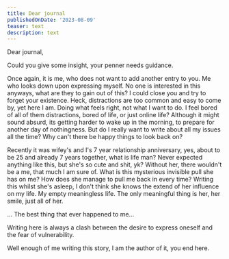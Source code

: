 ```yaml
---
title: Dear journal
publishedOnDate: '2023-08-09'
teaser: text
description: text
---
```


Dear journal,

Could you give some insight, your penner needs guidance.

Once again, it is me, who does not want to add another entry to you.
Me who looks down upon expressing myself. No one is interested in this anyways, what are they to gain out of this?
I could close you and try to forget your existence.
Heck, distractions are too common and easy to come by, yet here I am.
Doing what feels right, not what I want to do.
I feel bored of all of them distractions, bored of life, or just online life? Although it might sound absurd, its getting harder to wake up in the morning, to prepare for another day of nothingness.
But do I really want to write about all my issues all the time? Why can't there be happy things to look back on?

Recently it was wifey's and I's 7 year relationship anniversary, yes, about to be 25 and already 7 years together, what is life man?
Never expected anything like this, but she's so cute and shit, yk? Without her, there wouldn't be a me, that much I am sure of.
What is this mysterious invisible pull she has on me? How does she manage to pull me back in every time?
Writing this whilst she's asleep, I don't think she knows the extend of her influence on my life.
My empty meaningless life. The only meaningful thing is her, her smile, just all of her.

... The best thing that ever happened to me...

Writing here is always a clash between the desire to express oneself and the fear of vulnerability.

Well enough of me writing this story, I am the author of it, you end here.
